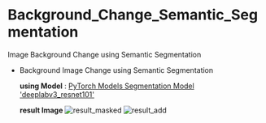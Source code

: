 # Background_Change_Semantic_Segmentation
Image Background Change using Semantic Segmentation

- Background Image Change using Semantic Segmentation

  **using Model** : [PyTorch Models Segmentation Model 'deeplabv3_resnet101'](https://pytorch.org/vision/stable/models/generated/torchvision.models.segmentation.deeplabv3_resnet101.html#torchvision.models.segmentation.deeplabv3_resnet101)
  
  **result Image**
  ![result_masked](https://user-images.githubusercontent.com/69300448/217118479-9d92dd58-deb7-4ea0-a294-e932390364c9.png)
  ![result_add](https://user-images.githubusercontent.com/69300448/217118532-baf3622d-4247-47d0-9478-93312b98bb3e.png)
